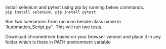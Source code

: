 Install selenium and pytest using pip by running below commands.   
 `pip install selenium,
 pip install pytest`
 
 Run two scenarions from run icon beside class name in 'Automation_Script.py''. This will run two tests.
 
 Download chromedriver based on your browser version and place it in any folder which is there in PATH environment variable